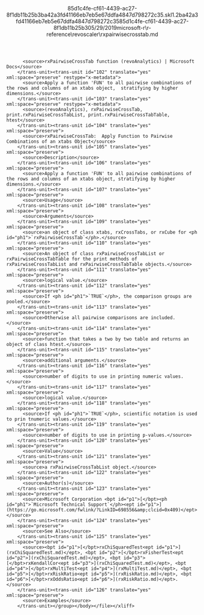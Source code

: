 <?xml version="1.0"?><xliff version="1.2" xmlns="urn:oasis:names:tc:xliff:document:1.2" xmlns:xsi="http://www.w3.org/2001/XMLSchema-instance" xsi:schemaLocation="urn:oasis:names:tc:xliff:document:1.2 xliff-core-1.2-transitional.xsd"><file datatype="xml" original="rxpairwisecrosstab.md" source-language="en-US" target-language="en-US"><header><tool tool-id="mdxliff" tool-name="mdxliff" tool-version="1.0-8ab897d" tool-company="Microsoft" /><xliffext:skl_file_name xmlns:xliffext="urn:microsoft:content:schema:xliffextensions">85d1c4fe-cf61-4439-ac27-8f1db11b25b3ba42a3fd41166eb7eb5e67ddfa4847d798272c35.skl</xliffext:skl_file_name><xliffext:version xmlns:xliffext="urn:microsoft:content:schema:xliffextensions">1.2</xliffext:version><xliffext:ms.openlocfilehash xmlns:xliffext="urn:microsoft:content:schema:xliffextensions">ba42a3fd41166eb7eb5e67ddfa4847d798272c35</xliffext:ms.openlocfilehash><xliffext:ms.sourcegitcommit xmlns:xliffext="urn:microsoft:content:schema:xliffextensions">85d1c4fe-cf61-4439-ac27-8f1db11b25b3</xliffext:ms.sourcegitcommit><xliffext:ms.lasthandoff xmlns:xliffext="urn:microsoft:content:schema:xliffextensions">05/29/2019</xliffext:ms.lasthandoff><xliffext:ms.openlocfilepath xmlns:xliffext="urn:microsoft:content:schema:xliffextensions">microsoft-r\r-reference\revoscaler\rxpairwisecrosstab.md</xliffext:ms.openlocfilepath></header><body><group id="content" extype="content"><trans-unit id="101" translate="yes" xml:space="preserve" restype="x-metadata">
          <source>rxPairwiseCrossTab function (revoAnalytics) | Microsoft Docs</source>
        </trans-unit><trans-unit id="102" translate="yes" xml:space="preserve" restype="x-metadata">
          <source>Apply a function 'FUN' to all pairwise combinations of the rows and columns of an xtabs object,  stratifying by higher dimensions.</source>
        </trans-unit><trans-unit id="103" translate="yes" xml:space="preserve" restype="x-metadata">
          <source>(revoAnalytics), rxPairwiseCrossTab, print.rxPairwiseCrossTabList, print.rxPairwiseCrossTabTable, htest</source>
        </trans-unit><trans-unit id="104" translate="yes" xml:space="preserve">
          <source>rxPairwiseCrossTab:  Apply Function to Pairwise Combinations of an xtabs Object</source>
        </trans-unit><trans-unit id="105" translate="yes" xml:space="preserve">
          <source>Description</source>
        </trans-unit><trans-unit id="106" translate="yes" xml:space="preserve">
          <source>Apply a function 'FUN' to all pairwise combinations of the rows and columns of an xtabs object, stratifying by higher dimensions.</source>
        </trans-unit><trans-unit id="107" translate="yes" xml:space="preserve">
          <source>Usage</source>
        </trans-unit><trans-unit id="108" translate="yes" xml:space="preserve">
          <source>Arguments</source>
        </trans-unit><trans-unit id="109" translate="yes" xml:space="preserve">
          <source>an object of class xtabs, rxCrossTabs, or rxCube for <ph id="ph1">`rxPairwiseCrossTab`</ph>.</source>
        </trans-unit><trans-unit id="110" translate="yes" xml:space="preserve">
          <source>An object of class rxPairwiseCrossTabList or rxPairwiseCrossTabTable for the print methods of rxPairwiseCrossTabList and rxPairwiseCrossTabTable objects.</source>
        </trans-unit><trans-unit id="111" translate="yes" xml:space="preserve">
          <source>logical value.</source>
        </trans-unit><trans-unit id="112" translate="yes" xml:space="preserve">
          <source>If <ph id="ph1">`TRUE`</ph>, the comparison groups are pooled.</source>
        </trans-unit><trans-unit id="113" translate="yes" xml:space="preserve">
          <source>Otherwise all pairwise comparisons are included.</source>
        </trans-unit><trans-unit id="114" translate="yes" xml:space="preserve">
          <source>function that takes a two by two table and returns an object of class htest.</source>
        </trans-unit><trans-unit id="115" translate="yes" xml:space="preserve">
          <source>additional arguments.</source>
        </trans-unit><trans-unit id="116" translate="yes" xml:space="preserve">
          <source>number of digits to use in printing numeric values.</source>
        </trans-unit><trans-unit id="117" translate="yes" xml:space="preserve">
          <source>logical value.</source>
        </trans-unit><trans-unit id="118" translate="yes" xml:space="preserve">
          <source>If <ph id="ph1">`TRUE`</ph>, scientific notation is used to prin tnumeric values.</source>
        </trans-unit><trans-unit id="119" translate="yes" xml:space="preserve">
          <source>number of digits to use in printing p-values.</source>
        </trans-unit><trans-unit id="120" translate="yes" xml:space="preserve">
          <source>Value</source>
        </trans-unit><trans-unit id="121" translate="yes" xml:space="preserve">
          <source>a rxPairwiseCrossTabList object.</source>
        </trans-unit><trans-unit id="122" translate="yes" xml:space="preserve">
          <source>Author(s)</source>
        </trans-unit><trans-unit id="123" translate="yes" xml:space="preserve">
          <source>Microsoft Corporation <bpt id="p1">[</bpt><ph id="ph1">`Microsoft Technical Support`</ph><ept id="p1">](https://go.microsoft.com/fwlink/?LinkID=698556&amp;clcid=0x409)</ept></source>
        </trans-unit><trans-unit id="124" translate="yes" xml:space="preserve">
          <source>See Also</source>
        </trans-unit><trans-unit id="125" translate="yes" xml:space="preserve">
          <source><bpt id="p1">[</bpt>rxChiSquaredTest<ept id="p1">](rxChiSquaredTest.md)</ept>, <bpt id="p2">[</bpt>rxFisherTest<ept id="p2">](rxChiSquaredTest.md)</ept>, <bpt id="p3">[</bpt>rxKendallCor<ept id="p3">](rxChiSquaredTest.md)</ept>, <bpt id="p4">[</bpt>rxMultiTest<ept id="p4">](rxMultiTest.md)</ept>, <bpt id="p5">[</bpt>rxRiskRatio<ept id="p5">](rxRiskRatio.md)</ept>, <bpt id="p6">[</bpt>rxOddsRatio<ept id="p6">](rxRiskRatio.md)</ept>.</source>
        </trans-unit><trans-unit id="126" translate="yes" xml:space="preserve">
          <source>Examples</source>
        </trans-unit></group></body></file></xliff>
